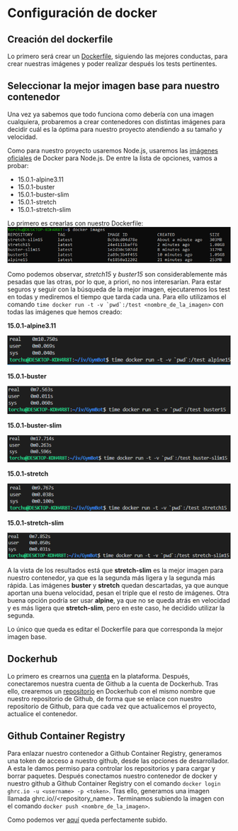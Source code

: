# Configuración de docker

## Creación del dockerfile

Lo primero será crear un [Dockerfile](../Dockerfile), siguiendo las mejores conductas, para crear nuestras imágenes y poder realizar después los tests pertinentes.

## Seleccionar la mejor imagen base para nuestro contenedor

Una vez ya sabemos que todo funciona como debería con una imagen cualquiera, probaremos a crear contenedores con distintas imágenes para decidir cuál es la óptima para nuestro proyecto atendiendo a su tamaño y velocidad.

Como para nuestro proyecto usaremos Node.js, usaremos las [imágenes oficiales](https://hub.docker.com/_/node/) de Docker para Node.js. De entre la lista de opciones, vamos a probar:
- 15.0.1-alpine3.11
- 15.0.1-buster
- 15.0.1-buster-slim
- 15.0.1-stretch
- 15.0.1-stretch-slim

Lo primero es crearlas con nuestro Dockerfile:
![](img/docker-images.png)

Como podemos observar, *stretch15* y *buster15* son considerablemente más pesadas que las otras, por lo que, a priori, no nos interesarían.  Para estar seguros y seguir con la búsqueda de la mejor imagen, ejecutaremos los test en todas y mediremos el tiempo que tarda cada una. Para ello utilizamos el comando ``time docker run -t -v `pwd`:/test <nombre_de_la_imagen>`` con todas las imágenes que hemos creado:

**15.0.1-alpine3.11**

![](img/times-alpine15.png)

**15.0.1-buster**

![](img/times-buster15.png)

**15.0.1-buster-slim**

![](img/times-buster-slim15.png)

**15.0.1-stretch**

![](img/times-stretch15.png)

**15.0.1-stretch-slim**

![](img/times-stretch-slim15.png)

A la vista de los resultados está que **stretch-slim** es la mejor imagen para nuestro contenedor, ya que es la segunda más ligera y la segunda más rápida. Las imágenes **buster** y **stretch** quedan descartadas, ya que aunque aportan una buena velocidad, pesan el triple que el resto de imágenes. Otra buena opción podría ser usar **alpine**, ya que no se queda atrás en velocidad y es más ligera que **stretch-slim**, pero en este caso, he decidido utilizar la segunda.

Lo único que queda es editar el Dockerfile para que corresponda la mejor imagen base.

## Dockerhub

Lo primero es crearnos una [cuenta](https://hub.docker.com/u/torchu) en la plataforma. Después, conectaremos nuestra cuenta de Github a la cuenta de Dockerhub. Tras ello, crearemos un [repositorio](https://hub.docker.com/r/torchu/gymbot) en Dockerhub con el mismo nombre que nuestro repositorio de Github, de forma que se enlace con nuestro repositorio de Github, para que cada vez que actualicemos el proyecto, actualice el contenedor.

## Github Container Registry

Para enlazar nuestro contenedor a Github Container Registry, generamos una token de acceso a nuestro github, desde las opciones de desarrollador. A esta le damos permiso para controlar los repositorios y para cargar y borrar paquetes. Después conectamos nuestro contenedor de docker y nuestro github a Github Container Registry con el comando  ``docker login ghrc.io -u <username> -p <token>``. Tras ello, generamos una imagen llamada ghrc.io/<username>/<repository_name>. Terminamos subiendo la imagen con el comando ``docker push <nombre_de_la_imagen>``.

Como podemos ver [aquí](https://github.com/users/torchu/packages/container/package/gymbot) queda perfectamente subido.